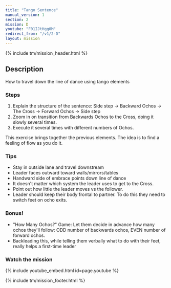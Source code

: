 ```yaml
---
title: "Tango Sentence"
manual_version: 1
section: 2
mission: D
youtube: "F01IJtHgg0M"
redirect_from: "/v1/2-D"
layout: mission
---
```


{% include tm/mission_header.html %}

## Description

How to travel down the line of dance using tango elements

### Steps

1. Explain the structure of the sentence: Side step -> Backward Ochos -> The Cross -> Forward Ochos -> Side step
2. Zoom in on transition from Backwards Ochos to the Cross, doing it slowly several times.
3. Execute it several times with different numbers of Ochos. 

This exercise brings together the previous elements. The idea is to find a feeling of flow as you do it.  

### Tips

* Stay in outside lane and travel downstream
* Leader faces outward toward walls/mirrors/tables
* Handward side of embrace points down line of dance
* It doesn't matter which system the leader uses to get to the Cross.
* Point out how little the leader moves vs the follower. 
* Leader should keep their body frontal to partner. To do this they need to switch feet on ocho exits.

### Bonus! 

* "How Many Ochos?" Game: Let them decide in advance how many ochos they'll follow: ODD number of backwards ochos, EVEN number of forward ochos. 
* Backleading this, while telling them verbally what to do with their feet, really helps a first-time leader

### Watch the mission

{% include youtube_embed.html id=page.youtube %}

{% include tm/mission_footer.html %}
